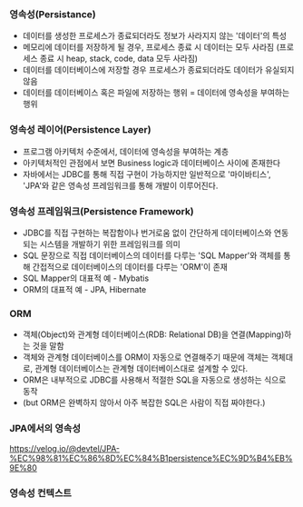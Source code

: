 ### 영속성(Persistance)

* 데이터를 생성한 프로세스가 종료되더라도 정보가 사라지지 않는 '데이터'의 특성
* 메모리에 데이터를 저장하게 될 경우, 프로세스 종료 시 데이터는 모두 사라짐 (프로세스 종료 시 heap, stack, code, data 모두 사라짐)
* 데이터를 데이터베이스에 저장할 경우 프로세스가 종료되더라도 데이터가 유실되지 않음
* 데이터를 데이터베이스 혹은 파일에 저장하는 행위 = 데이터에 영속성을 부여하는 행위

### 영속성 레이어(Persistence Layer)

* 프로그램 아키텍처 수준에서, 데이터에 영속성을 부여하는 계층
* 아키텍처적인 관점에서 보면 Business logic과 데이터베이스 사이에 존재한다
* 자바에서는 JDBC를 통해 직접 구현이 가능하지만 일반적으로 '마이바티스', 'JPA'와 같은 영속성 프레임워크를 통해 개발이 이루어진다.

### 영속성 프레임워크(Persistence Framework)

* JDBC를 직접 구현하는 복잡함이나 번거로움 없이 간단하게 데이터베이스와 연동되는 시스템을 개발하기 위한 프레임워크를 의미
* SQL 문장으로 직접 데이터베이스의 데이터를 다루는 'SQL Mapper'와 객체를 통해 간접적으로 데이터베이스의 데이터를 다루는 'ORM'이 존재
* SQL Mapper의 대표적 예 - Mybatis
* ORM의 대표적 예 - JPA, Hibernate

### ORM 

* 객체(Object)와 관계형 데이터베이스(RDB: Relational DB)을 연결(Mapping)하는 것을 말함
* 객체와 관계형 데이터베이스를 ORM이 자동으로 연결해주기 때문에 객체는 객체대로, 관계형 데이터베이스는 관계형 데이터베이스대로 설계할 수 있다.
* ORM은 내부적으로 JDBC를 사용해서 적절한 SQL을 자동으로 생성하는 식으로 동작
* (but ORM은 완벽하지 않아서 아주 복잡한 SQL은 사람이 직접 짜야한다.)

### JPA에서의 영속성

https://velog.io/@devtel/JPA-%EC%98%81%EC%86%8D%EC%84%B1persistence%EC%9D%B4%EB%9E%80

### 영속성 컨텍스트
